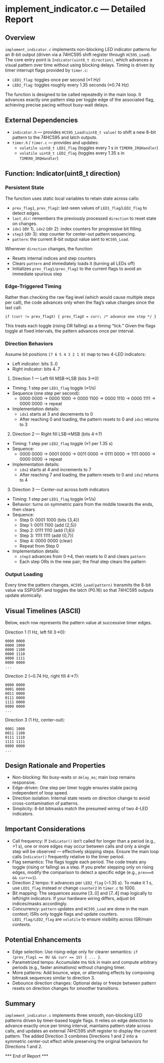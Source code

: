 # implement_indicator.c — Detailed Report

## Overview

`implement_indicator.c` implements non-blocking LED indicator patterns for an 8-bit output (driven via a 74HC595 shift register through `HC595_Load`). The core entry point is `Indicator(uint8_t direction)`, which advances a visual pattern over time without using blocking delays. Timing is driven by timer interrupt flags provided by `timer.c`:

- `LED1_flag`: toggles once per second (≈1 Hz)
- `LED2_flag`: toggles roughly every 1.35 seconds (≈0.74 Hz)

The function is designed to be called repeatedly in the main loop. It advances exactly one pattern step per toggle edge of the associated flag, achieving precise pacing without busy-wait delays.

## External Dependencies

- `indicator.h` — provides `HC595_Load(uint8_t value)` to shift a new 8-bit pattern to the 74HC595 and latch outputs.
- `timer.h` / `timer.c` — provides and updates:
  - `volatile uint8_t LED1_flag` (toggles every 1 s in `TIMER0_IRQHandler`)
  - `volatile uint8_t LED2_flag` (toggles every 1.35 s in `TIMER0_IRQHandler`)

## Function: Indicator(uint8_t direction)

### Persistent State
The function uses static local variables to retain state across calls:

- `prev_flag1`, `prev_flag2`: last-seen values of `LED1_flag`/`LED2_flag` to detect edges.
- `last_dir`: remembers the previously processed `direction` to reset state on changes.
- `idx1` (dir 1), `idx2` (dir 2): index counters for progressive bit filling.
- `step3` (dir 3): step counter for center-out pattern sequencing.
- `pattern`: the current 8-bit output value sent to `HC595_Load`.

Whenever `direction` changes, the function:
- Resets internal indices and step counters
- Clears `pattern` and immediately loads it (turning all LEDs off)
- Initializes `prev_flag1/prev_flag2` to the current flags to avoid an immediate spurious step

### Edge-Triggered Timing
Rather than checking the raw flag level (which would cause multiple steps per call), the code advances only when the flag’s value changes since the last call:

```
if (curr != prev_flagX) { prev_flagX = curr; /* advance one step */ }
```

This treats each toggle (rising OR falling) as a timing “tick.” Given the flags toggle at fixed intervals, the pattern advances once per interval.

### Direction Behaviors

Assume bit positions `[7 6 5 4 3 2 1 0]` map to two 4-LED indicators:
- Left indicator: bits 3..0
- Right indicator: bits 4..7

1) Direction 1 — Left fill MSB→LSB (bits 3→0)
- Timing: 1 step per `LED1_flag` toggle (≈1/s)
- Sequence (one step per second):
  - 0000 0000 → 0000 1000 → 0000 1100 → 0000 1110 → 0000 1111 → 0000 0000 → repeat
- Implementation details:
  - `idx1` starts at 3 and decrements to 0
  - After reaching 0 and loading, the pattern resets to 0 and `idx1` returns to 3

2) Direction 2 — Right fill LSB→MSB (bits 4→7)
- Timing: 1 step per `LED2_flag` toggle (≈1 per 1.35 s)
- Sequence:
  - 0000 0000 → 0001 0000 → 0011 0000 → 0111 0000 → 1111 0000 → 0000 0000 → repeat
- Implementation details:
  - `idx2` starts at 4 and increments to 7
  - After reaching 7 and loading, the pattern resets to 0 and `idx2` returns to 4

3) Direction 3 — Center-out across both indicators
- Timing: 1 step per `LED1_flag` toggle (≈1/s)
- Behavior: turns on symmetric pairs from the middle towards the ends, then clears
- Sequence:
  - Step 0: 0001 1000 (bits {3,4})
  - Step 1: 0011 1100 (add {2,5})
  - Step 2: 0111 1110 (add {1,6})
  - Step 3: 1111 1111 (add {0,7})
  - Step 4: 0000 0000 (clear)
  - Repeat from Step 0
- Implementation details:
  - `step3` advances from 0→4, then resets to 0 and clears `pattern`
  - Each step ORs in the new pair; the final step clears the pattern

### Output Loading
Every time the pattern changes, `HC595_Load(pattern)` transmits the 8-bit value via SSP0/SPI and toggles the latch (P0.16) so that 74HC595 outputs update atomically.

## Visual Timelines (ASCII)

Below, each row represents the pattern value at successive timer edges.

Direction 1 (1 Hz, left fill 3→0):

```
0000 0000
0000 1000
0000 1100
0000 1110
0000 1111
0000 0000
...
```

Direction 2 (~0.74 Hz, right fill 4→7):

```
0000 0000
0001 0000
0011 0000
0111 0000
1111 0000
0000 0000
...
```

Direction 3 (1 Hz, center-out):

```
0001 1000
0011 1100
0111 1110
1111 1111
0000 0000
...
```

## Design Rationale and Properties

- Non-blocking: No busy-waits or `delay_ms`; main loop remains responsive.
- Edge-driven: One step per timer toggle ensures stable pacing independent of loop speed.
- Direction isolation: Internal state resets on direction change to avoid cross-contamination of patterns.
- Simplicity: 8-bit bitmasks match the presumed wiring of two 4-LED indicators.

## Important Considerations

- Call frequency: If `Indicator()` isn’t called for longer than a period (e.g., >1 s), one or more edges may occur between calls and only a single step will be observed — effectively skipping steps. Ensure the main loop calls `Indicator()` frequently relative to the timer period.
- Flag semantics: The flags toggle each period. The code treats any toggle (rising or falling) as a step. If you prefer stepping only on rising edges, modify the comparison to detect a specific edge (e.g., `prev==0 && curr==1`).
- Direction 2 tempo: It advances per `LED2_flag` (~1.35 s). To make it 1 s, use `LED1_flag` instead or change `counter2` in `timer.c` to 1000.
- Bit mapping: The sequences assume [3..0] and [7..4] map logically to left/right indicators. If your hardware wiring differs, adjust bit indices/masks accordingly.
- Concurrency: `pattern` updates and `HC595_Load` are done in the main context; ISRs only toggle flags and update counters. `LED1_flag/LED2_flag` are `volatile` to ensure visibility across ISR/main contexts.

## Potential Enhancements

- Edge selection: Use rising-edge only for clearer semantics: `if (prev_flag1 == 0U && curr == 1U) { ... }`.
- Parametrized tempo: Accumulate ms tick in main and compute arbitrary periods (e.g., faster animations) without changing timer.
- More patterns: Add bounce, wipe, or alternating effects by composing bitmask sequences similar to direction 3.
- Debounce direction changes: Optional delay or freeze between pattern resets on direction changes for smoother transitions.

## Summary

`implement_indicator.c` implements three smooth, non-blocking LED patterns driven by timer-based toggle flags. It relies on edge detection to advance exactly once per timing interval, maintains pattern state across calls, and updates an external 74HC595 shift register to display the current pattern. The added Direction 3 combines Directions 1 and 2 into a symmetric center-out effect while preserving the original behaviors for Directions 1 and 2.

*** End of Report ***
